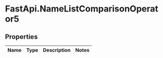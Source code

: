# FastApi.NameListComparisonOperator5

## Properties
Name | Type | Description | Notes
------------ | ------------- | ------------- | -------------
